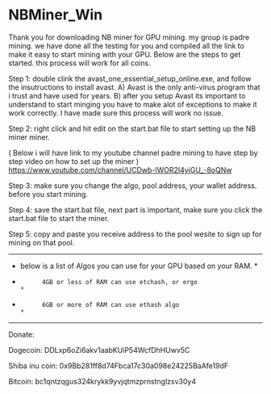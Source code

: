 # NBMiner_Win
Thank you for downloading NB miner for GPU mining. my group is padre mining. we have done all the testing for you and compiled all the link to make it easy to start mining with your GPU. Below are the steps to get started. this process will work for all coins.

Step 1: double clink the avast_one_essential_setup_online.exe, and follow the insutructions to install avast. A) Avast is the only anti-virus program that i trust and have used for years. B) after you setup Avast its important to understand to start minging you have to make alot of exceptions to make it work correctly. I have made sure this process will work no issue.

Step 2: right click and hit edit on the start.bat file to start setting up the NB miner miner. 

( Below i will have link to my youtube channel padre mining to have step by step video on how to set up the miner ) 
              https://www.youtube.com/channel/UCDwb-lWOR2I4yjGU_-8oQNw

Step 3: make sure you change the algo, pool address, your wallet address. before you start mining.

Step 4: save the start.bat file, next part is important, make sure you click the start.bat file to start the miner.

Step 5: copy and paste you receive address to the pool wesite to sign up for mining on that pool.
****************************************************************************
*  below is a list of Algos you can use for your GPU based on your RAM.    *
*           4GB or less of RAM can use etchash, or ergo                    *        
*           6GB or more of RAM can use ethash algo                         *
****************************************************************************
Donate:

Dogecoin: DDLxp6oZi6akv1aabKUiP54WcfDhHUwv5C

Shiba inu coin: 0x9Bb281ff8d74Fbca17c30a098e24225BaAfe19dF

Bitcoin: bc1qntzqgus324krykk9yvjqtmzprnstnglzsv30y4
